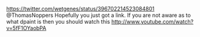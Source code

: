 https://twitter.com/wetgenes/status/396702214523084801 @ThomasNoppers Hopefully you just got a link. If you are not aware as to what dpaint is then you should watch this http://www.youtube.com/watch?v=5fF1OYaobPA